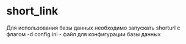 # short_link
Для использования базы данных необходимо запускать shorturl с флагом -d
config.ini - файл для конфигурации базы данных
